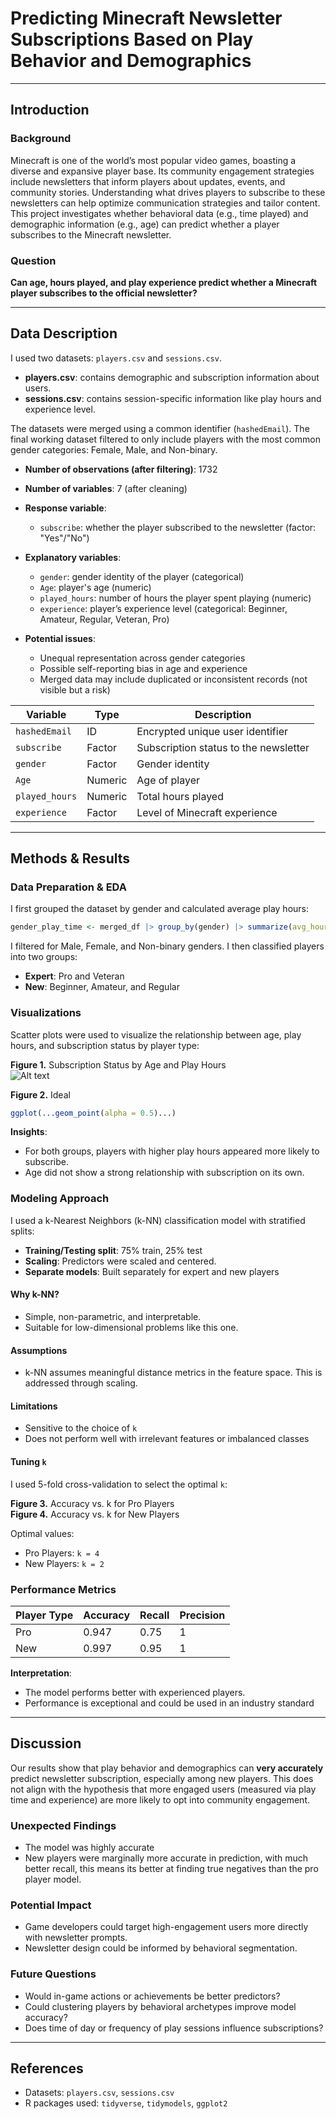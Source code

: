 # Predicting Minecraft Newsletter Subscriptions Based on Play Behavior and Demographics

---

## Introduction

### Background
Minecraft is one of the world’s most popular video games, boasting a diverse and expansive player base. Its community engagement strategies include newsletters that inform players about updates, events, and community stories. Understanding what drives players to subscribe to these newsletters can help optimize communication strategies and tailor content. This project investigates whether behavioral data (e.g., time played) and demographic information (e.g., age) can predict whether a player subscribes to the Minecraft newsletter.

### Question
**Can age, hours played, and play experience predict whether a Minecraft player subscribes to the official newsletter?**

---

## Data Description

I used two datasets: `players.csv` and `sessions.csv`.

- **players.csv**: contains demographic and subscription information about users.
- **sessions.csv**: contains session-specific information like play hours and experience level.

The datasets were merged using a common identifier (`hashedEmail`). The final working dataset filtered to only include players with the most common gender categories: Female, Male, and Non-binary.

- **Number of observations (after filtering)**: 1732  
- **Number of variables**: 7 (after cleaning)  
- **Response variable**:  
  - `subscribe`: whether the player subscribed to the newsletter (factor: "Yes"/"No")

- **Explanatory variables**:
  - `gender`: gender identity of the player (categorical)
  - `Age`: player's age (numeric)
  - `played_hours`: number of hours the player spent playing (numeric)
  - `experience`: player’s experience level (categorical: Beginner, Amateur, Regular, Veteran, Pro)

- **Potential issues**:
  - Unequal representation across gender categories
  - Possible self-reporting bias in age and experience
  - Merged data may include duplicated or inconsistent records (not visible but a risk)

| Variable        | Type      | Description                                       |
|----------------|-----------|---------------------------------------------------|
| `hashedEmail`   | ID        | Encrypted unique user identifier                  |
| `subscribe`     | Factor    | Subscription status to the newsletter             |
| `gender`        | Factor    | Gender identity                                   |
| `Age`           | Numeric   | Age of player                                     |
| `played_hours`  | Numeric   | Total hours played                                |
| `experience`    | Factor    | Level of Minecraft experience                     |

---

## Methods & Results

### Data Preparation & EDA

I first grouped the dataset by gender and calculated average play hours:

```r
gender_play_time <- merged_df |> group_by(gender) |> summarize(avg_hours = mean(played_hours))
```

I filtered for Male, Female, and Non-binary genders. I then classified players into two groups:
- **Expert**: Pro and Veteran
- **New**: Beginner, Amateur, and Regular

### Visualizations

Scatter plots were used to visualize the relationship between age, play hours, and subscription status by player type:

**Figure 1.** Subscription Status by Age and Play Hours  
![Alt text](played_hours_vs_age.svg)

 **Figure 2.** Ideal 


```r
ggplot(...geom_point(alpha = 0.5)...)
```

**Insights**:
- For both groups, players with higher play hours appeared more likely to subscribe.
- Age did not show a strong relationship with subscription on its own.

### Modeling Approach

I used a k-Nearest Neighbors (k-NN) classification model with stratified splits:
- **Training/Testing split**: 75% train, 25% test
- **Scaling**: Predictors were scaled and centered.
- **Separate models**: Built separately for expert and new players

#### Why k-NN?
- Simple, non-parametric, and interpretable.
- Suitable for low-dimensional problems like this one.

#### Assumptions
- k-NN assumes meaningful distance metrics in the feature space. This is addressed through scaling.

#### Limitations
- Sensitive to the choice of `k`
- Does not perform well with irrelevant features or imbalanced classes

#### Tuning `k`

I used 5-fold cross-validation to select the optimal `k`:

**Figure 3.** Accuracy vs. k for Pro Players  
**Figure 4.** Accuracy vs. k for New Players  

Optimal values:
- Pro Players: `k = 4`
- New Players: `k = 2`

### Performance Metrics

| Player Type | Accuracy | Recall | Precision |
|-------------|----------|--------|-----------|
| Pro         | 0.947    | 0.75   | 1      |
| New         | 0.997    | 0.95   | 1      |

**Interpretation**:
- The model performs better with experienced players.
- Performance is exceptional and could be used in an industry standard

---

## Discussion

Our results show that play behavior and demographics can **very accurately** predict newsletter subscription, especially among new players. This does not align with the hypothesis that more engaged users (measured via play time and experience) are more likely to opt into community engagement.

### Unexpected Findings
- The model was highly accurate
- New players were marginally more accurate in prediction, with much better recall, this means its better at finding true negatives than the pro player model.


### Potential Impact
- Game developers could target high-engagement users more directly with newsletter prompts.
- Newsletter design could be informed by behavioral segmentation.

### Future Questions
- Would in-game actions or achievements be better predictors?
- Could clustering players by behavioral archetypes improve model accuracy?
- Does time of day or frequency of play sessions influence subscriptions?

---

## References

- Datasets: `players.csv`, `sessions.csv`
- R packages used: `tidyverse`, `tidymodels`, `ggplot2`
